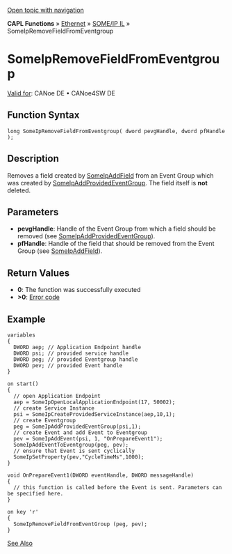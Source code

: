 [Open topic with navigation](../../../../../../CANoeDEFamily.htm#Topics/CAPLFunctions/IP/SOMEIPIL/Functions/CAPLfunctionSomeIpRemoveFieldFromEventgroup.md)

**CAPL Functions** » [Ethernet](../../CAPLEthernetStartPage.md) » [SOME/IP IL](../CAPLfunctionsSomeIPILOverview.md) » SomeIpRemoveFieldFromEventgroup

# SomeIpRemoveFieldFromEventgroup

[Valid for](../../../../Shared/FeatureAvailability.md):  CANoe DE • CANoe4SW DE

## Function Syntax

```plaintext
long SomeIpRemoveFieldFromEventgroup( dword pevgHandle, dword pfHandle );
```

## Description

Removes a field created by [SomeIpAddField](CAPLfunctionSomeIpAddField.md) from an Event Group which was created by [SomeIpAddProvidedEventGroup](CAPLfunctionSomeIpAddProvidedEventGroup.md). The field itself is **not** deleted.

## Parameters

- **pevgHandle**: Handle of the Event Group from which a field should be removed (see [SomeIpAddProvidedEventGroup](CAPLfunctionSomeIpAddProvidedEventGroup.md)).
- **pfHandle**: Handle of the field that should be removed from the Event Group (see [SomeIpAddField](CAPLfunctionSomeIpAddField.md)).

## Return Values

- **0**: The function was successfully executed
- **>0**: [Error code](../../CAPLfunctionsSOMEIPILErrorCodes.md)

## Example

```plaintext
variables
{
  DWORD aep; // Application Endpoint handle
  DWORD psi; // provided service handle
  DWORD peg; // provided Eventgroup handle
  DWORD pev; // provided Event handle
}

on start()
{
  // open Application Endpoint
  aep = SomeIpOpenLocalApplicationEndpoint(17, 50002);
  // create Service Instance
  psi = SomeIpCreateProvidedServiceInstance(aep,10,1);
  // create Eventgroup
  peg = SomeIpAddProvidedEventGroup(psi,1);
  // create Event and add Event to Eventgroup
  pev = SomeIpAddEvent(psi, 1, "OnPrepareEvent1");
  SomeIpAddEventToEventgroup(peg, pev);
  // ensure that Event is sent cyclically
  SomeIpSetProperty(pev,"CycleTimeMs",1000);
}

void OnPrepareEvent1(DWORD eventHandle, DWORD messageHandle)
{
  // this function is called before the Event is sent. Parameters can be specified here.
}

on key 'r'
{
  SomeIpRemoveFieldFromEventGroup (peg, pev);
}
```

[See Also](javascript:void(0);)
